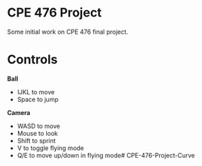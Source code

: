 # CPE 476 Project

Some initial work on CPE 476 final project.

# Controls

**Ball**
- IJKL to move
- Space to jump

**Camera**
- WASD to move
- Mouse to look
- Shift to sprint
- V to toggle flying mode
- Q/E to move up/down in flying mode# CPE-476-Project-Curve

